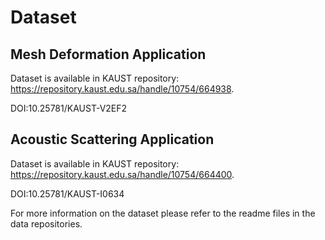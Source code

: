 # Dataset

## Mesh Deformation Application

Dataset is available in KAUST repository: https://repository.kaust.edu.sa/handle/10754/664938. 

DOI:10.25781/KAUST-V2EF2 

## Acoustic Scattering Application

Dataset is available in KAUST repository: https://repository.kaust.edu.sa/handle/10754/664400.


DOI:10.25781/KAUST-I0634 

For more information on the dataset please refer to the readme files in the data repositories.


